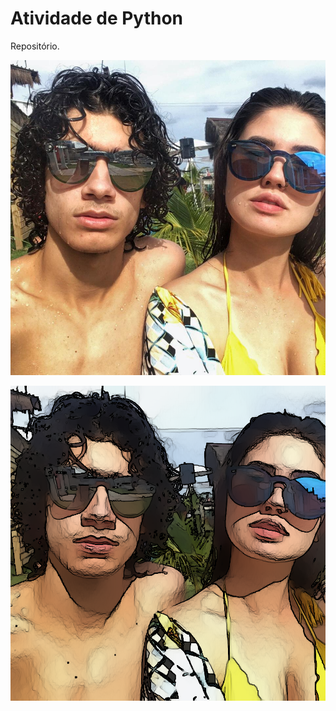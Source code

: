 # Atividade de Python

Repositório.

![Foto 300x300](mdfoto.jpeg)

![Foto Stylization](mdfoto_result.png)
